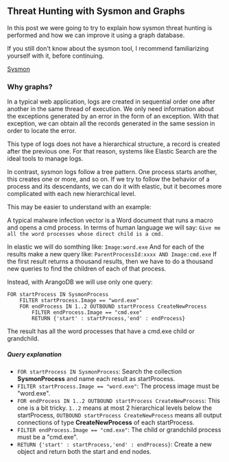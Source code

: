 ## Threat Hunting with Sysmon and Graphs

In this post we were going to try to explain how sysmon threat hunting is performed and how we can improve it using a graph database.

If you still don't know about the sysmon tool, I recommend familiarizing yourself with it, before continuing.

[Sysmon](https://docs.microsoft.com/en-us/sysinternals/downloads/sysmon)

### Why graphs?

In a typical web application, logs are created in sequential order one after another in the same thread of execution. We only need information about the exceptions generated by an error in the form of an exception. With that exception, we can obtain all the records generated in the same session in order to locate the error.

This type of logs does not have a hierarchical structure, a record is created after the previous one. For that reason, systems like Elastic Search are the ideal tools to manage logs.

In contrast, sysmon logs follow a tree pattern. One process starts another, this creates one or more, and so on. If we try to follow the behavior of a process and its descendants, we can do it with elastic, but it becomes more complicated with each new hierarchical level.

This may be easier to understand with an example:

A typical malware infection vector is a Word document that runs a macro and opens a cmd process.
In terms of human language we will say:
`Give me all the word processes whose direct child is a cmd.`

In elastic we will do somthing like:
`Image:word.exe`
And for each of the results make a new query like:
`ParentProcessId:xxxx AND Image:cmd.exe`
If the first result returns a thousand results, then we have to do a thousand new queries to find the children of each of that process.

Instead, with ArangoDB we will use only one query:
```
FOR startProcess IN SysmonProcess
    FILTER startProcess.Image == "word.exe"
    FOR endProcess IN 1..2 OUTBOUND startProcess CreateNewProcess
        FILTER endProcess.Image == "cmd.exe" 
        RETURN {'start' : startProcess,'end' : endProcess}
```
The result has all the word processes that have a cmd.exe child or grandchild.

##### Query explanation
* `FOR startProcess IN SysmonProcess`: Search the collection **SysmonProcess** and name each result as startProcess.
* `FILTER startProcess.Image == "word.exe"`: The process image must be "word.exe".
* `FOR endProcess IN 1..2 OUTBOUND startProcess CreateNewProcess`: This one is a bit tricky. `1..2` means at most 2 hierarchical levels below the startProcess, `OUTBOUND startProcess CreateNewProcess` means all output connections of type **CreateNewProcess** of each startProcess.
* `FILTER endProcess.Image == "cmd.exe"`: The child or grandchild process must be a "cmd.exe".
* `RETURN {'start' : startProcess,'end' : endProcess}`: Create a new object and return both the start and end nodes.

